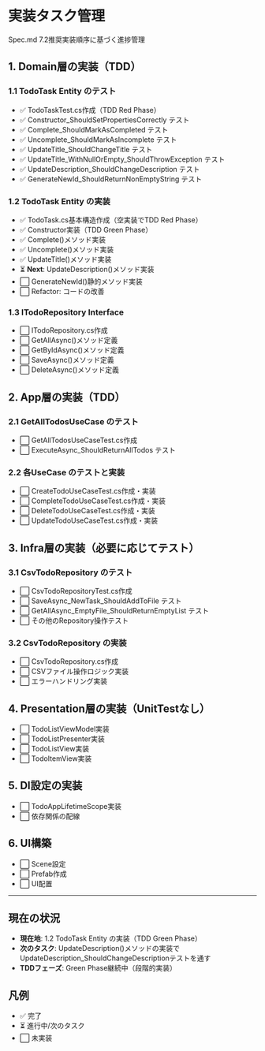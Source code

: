 # 実装タスク管理

Spec.md 7.2推奨実装順序に基づく進捗管理

## 1. Domain層の実装（TDD）

### 1.1 TodoTask Entity のテスト
- ✅ TodoTaskTest.cs作成（TDD Red Phase）
- ✅ Constructor_ShouldSetPropertiesCorrectly テスト
- ✅ Complete_ShouldMarkAsCompleted テスト
- ✅ Uncomplete_ShouldMarkAsIncomplete テスト
- ✅ UpdateTitle_ShouldChangeTitle テスト
- ✅ UpdateTitle_WithNullOrEmpty_ShouldThrowException テスト
- ✅ UpdateDescription_ShouldChangeDescription テスト
- ✅ GenerateNewId_ShouldReturnNonEmptyString テスト

### 1.2 TodoTask Entity の実装
- ✅ TodoTask.cs基本構造作成（空実装でTDD Red Phase）
- ✅ Constructor実装（TDD Green Phase）
- ✅ Complete()メソッド実装
- ✅ Uncomplete()メソッド実装
- ✅ UpdateTitle()メソッド実装
- ⏳ **Next**: UpdateDescription()メソッド実装
- ⬜ GenerateNewId()静的メソッド実装
- ⬜ Refactor: コードの改善

### 1.3 ITodoRepository Interface
- ⬜ ITodoRepository.cs作成
- ⬜ GetAllAsync()メソッド定義
- ⬜ GetByIdAsync()メソッド定義
- ⬜ SaveAsync()メソッド定義
- ⬜ DeleteAsync()メソッド定義

## 2. App層の実装（TDD）

### 2.1 GetAllTodosUseCase のテスト
- ⬜ GetAllTodosUseCaseTest.cs作成
- ⬜ ExecuteAsync_ShouldReturnAllTodos テスト

### 2.2 各UseCase のテストと実装
- ⬜ CreateTodoUseCaseTest.cs作成・実装
- ⬜ CompleteTodoUseCaseTest.cs作成・実装
- ⬜ DeleteTodoUseCaseTest.cs作成・実装
- ⬜ UpdateTodoUseCaseTest.cs作成・実装

## 3. Infra層の実装（必要に応じてテスト）

### 3.1 CsvTodoRepository のテスト
- ⬜ CsvTodoRepositoryTest.cs作成
- ⬜ SaveAsync_NewTask_ShouldAddToFile テスト
- ⬜ GetAllAsync_EmptyFile_ShouldReturnEmptyList テスト
- ⬜ その他のRepository操作テスト

### 3.2 CsvTodoRepository の実装
- ⬜ CsvTodoRepository.cs作成
- ⬜ CSVファイル操作ロジック実装
- ⬜ エラーハンドリング実装

## 4. Presentation層の実装（UnitTestなし）

- ⬜ TodoListViewModel実装
- ⬜ TodoListPresenter実装
- ⬜ TodoListView実装
- ⬜ TodoItemView実装

## 5. DI設定の実装

- ⬜ TodoAppLifetimeScope実装
- ⬜ 依存関係の配線

## 6. UI構築

- ⬜ Scene設定
- ⬜ Prefab作成
- ⬜ UI配置

---

## 現在の状況
- **現在地**: 1.2 TodoTask Entity の実装（TDD Green Phase）
- **次のタスク**: UpdateDescription()メソッドの実装でUpdateDescription_ShouldChangeDescriptionテストを通す
- **TDDフェーズ**: Green Phase継続中（段階的実装）

## 凡例
- ✅ 完了
- ⏳ 進行中/次のタスク
- ⬜ 未実装